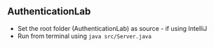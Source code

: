 ## AuthenticationLab
- Set the root folder (AuthenticationLab) as source - if using IntelliJ
- Run from terminal using ```java src/Server.java```

